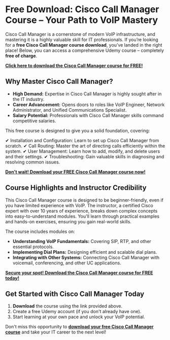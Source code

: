 # Free Download: Cisco Call Manager Course – Your Path to VoIP Mastery

Cisco Call Manager is a cornerstone of modern VoIP infrastructure, and mastering it is a highly valuable skill for IT professionals. If you’re looking for a **free Cisco Call Manager course download**, you’ve landed in the right place! Below, you can access a comprehensive Udemy course – completely **free of charge**.

[**Click here to download the Cisco Call Manager course for FREE!**](https://udemywork.com/cisco-call-manager-course)

## Why Master Cisco Call Manager?

*   **High Demand:** Expertise in Cisco Call Manager is highly sought after in the IT industry.
*   **Career Advancement:** Opens doors to roles like VoIP Engineer, Network Administrator, and Unified Communications Specialist.
*   **Salary Potential:** Professionals with Cisco Call Manager skills command competitive salaries.

This free course is designed to give you a solid foundation, covering:

✔ Installation and Configuration: Learn to set up Cisco Call Manager from scratch.
✔ Call Routing: Master the art of directing calls efficiently within the system.
✔ User Management: Learn how to add, modify, and delete users and their settings.
✔ Troubleshooting: Gain valuable skills in diagnosing and resolving common issues.

[**Don't wait! Download your FREE Cisco Call Manager course now!**](https://udemywork.com/cisco-call-manager-course)

## Course Highlights and Instructor Credibility

This Cisco Call Manager course is designed to be beginner-friendly, even if you have limited experience with VoIP. The instructor, a certified Cisco expert with over 10 years of experience, breaks down complex concepts into easy-to-understand modules. You'll learn through practical examples and hands-on exercises, ensuring you gain real-world skills.

The course includes modules on:

*   **Understanding VoIP Fundamentals:** Covering SIP, RTP, and other essential protocols.
*   **Implementing Dial Plans:** Designing efficient and scalable dial plans.
*   **Integrating with Other Systems:** Connecting Cisco Call Manager with voicemail, conferencing, and other UC applications.

[**Secure your spot! Download the Cisco Call Manager course for FREE today!**](https://udemywork.com/cisco-call-manager-course)

## Get Started with Cisco Call Manager Today

1.  **Download** the course using the link provided above.
2.  Create a free Udemy account (if you don't already have one).
3.  Start learning at your own pace and unlock your VoIP potential.

Don't miss this opportunity to **[download your free Cisco Call Manager course](https://udemywork.com/cisco-call-manager-course)** and take your IT career to the next level!
